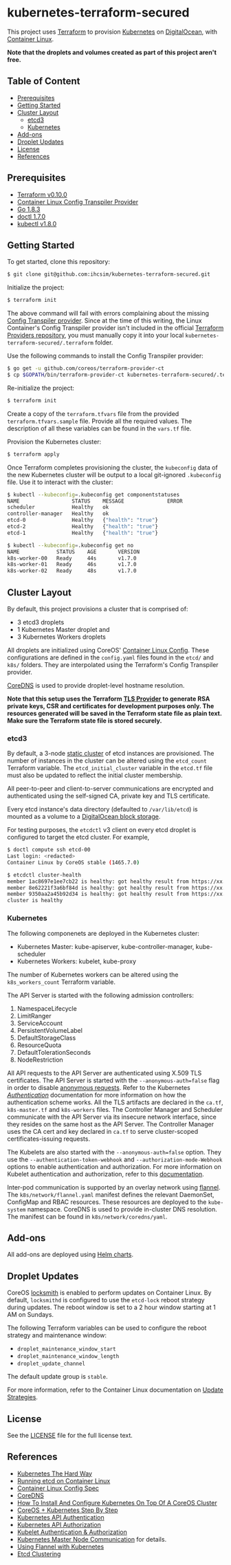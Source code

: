 # kubernetes-terraform-secured

This project uses [Terraform](https://www.terraform.io/) to provision [Kubernetes](https://kubernetes.io/) on [DigitalOcean](https://www.digitalocean.com/), with [Container Linux](https://coreos.com/os/docs/latest).

**Note that the droplets and volumes created as part of this project aren't free.**

## Table of Content

* [Prerequisites](#prerequisites)
* [Getting Started](#getting-started)
* [Cluster Layout](#cluster-layout)
  * [etcd3](#etcd3)
  * [Kubernetes](#kubernetes)
* [Add-ons](#add-ons)
* [Droplet Updates](#droplet-updates)
* [License](#license)
* [References](#references)

## Prerequisites

* [Terraform v0.10.0](https://www.terraform.io/downloads.html)
* [Container Linux Config Transpiler Provider](https://github.com/coreos/terraform-provider-ct)
* [Go 1.8.3](https://golang.org/dl/)
* [doctl 1.7.0](https://github.com/digitalocean/doctl)
* [kubectl v1.8.0](https://storage.googleapis.com/kubernetes-release/release/v1.8.0/bin/linux/amd64/kubectl)

## Getting Started
To get started, clone this repository:
```sh
$ git clone git@github.com:ihcsim/kubernetes-terraform-secured.git
```

Initialize the project:
```sh
$ terraform init
```

The above command will fail with errors complaining about the missing [Config Transpiler provider](https://github.com/coreos/terraform-provider-ct). Since at the time of this writing, the Linux Container's Config Transpiler provider isn't included in the official [Terraform Providers repository](https://github.com/terraform-providers), you must manually copy it into your local `kubernetes-terraform-secured/.terraform` folder.

Use the following commands to install the Config Transpiler provider:
```sh
$ go get -u github.com/coreos/terraform-provider-ct
$ cp $GOPATH/bin/terraform-provider-ct kubernetes-terraform-secured/.terraform/plugins/<os_arch>/
```

Re-initialize the project:
```sh
$ terraform init
```

Create a copy of the `terraform.tfvars` file from the provided `terraform.tfvars.sample` file. Provide all the required values. The description of all these variables can be found in the `vars.tf` file.

Provision the Kubernetes cluster:
```sh
$ terraform apply
```

Once Terraform completes provisioning the cluster, the `kubeconfig` data of the new Kubernetes cluster will be output to a local git-ignored `.kubeconfig` file. Use it to interact with the cluster:
```sh
$ kubectl --kubeconfig=.kubeconfig get componentstatuses
NAME                 STATUS    MESSAGE              ERROR
scheduler            Healthy   ok
controller-manager   Healthy   ok
etcd-0               Healthy   {"health": "true"}
etcd-2               Healthy   {"health": "true"}
etcd-1               Healthy   {"health": "true"}

$ kubectl --kubeconfig=.kubeconfig get no
NAME            STATUS    AGE       VERSION
k8s-worker-00   Ready     44s       v1.7.0
k8s-worker-01   Ready     46s       v1.7.0
k8s-worker-02   Ready     48s       v1.7.0
```

## Cluster Layout
By default, this project provisions a cluster that is comprised of:

* 3 etcd3 droplets
* 1 Kubernetes Master droplet and
* 3 Kubernetes Workers droplets

All droplets are initialized using CoreOS' [Container Linux Config](https://coreos.com/os/docs/latest/provisioning.html). These configurations are defined in the `config.yaml` files found in the `etcd/` and `k8s/` folders. They are interpolated using the Terraform's Config Transpiler provider.

[CoreDNS](https://coredns.io/tags/documentation/) is used to provide droplet-level hostname resolution.

**Note that this setup uses the Terraform [TLS Provider](https://www.terraform.io/docs/providers/tls/index.html) to generate RSA private keys, CSR and certificates for development purposes only. The resources generated will be saved in the Terraform state file as plain text. Make sure the Terraform state file is stored securely.**

### etcd3
By default, a 3-node [static cluster](https://coreos.com/etcd/docs/latest/v2/clustering.html#static) of etcd instances are provisioned. The number of instances in the cluster can be altered using the `etcd_count` Terraform variable. The `etcd_initial_cluster` variable in the `etcd.tf` file must also be updated to reflect the initial cluster membership.

All peer-to-peer and client-to-server communications are encrypted and authenticated using the self-signed CA, private key and TLS certificate.

Every etcd instance's data directory (defaulted to `/var/lib/etcd`) is mounted as a volume to a [DigitalOcean block storage](https://www.digitalocean.com/products/storage/).

For testing purposes, the `etcdctl` v3 client on every etcd droplet is configured to target the etcd cluster. For example,
```sh
$ doctl compute ssh etcd-00
Last login: <redacted>
Container Linux by CoreOS stable (1465.7.0)

$ etcdctl cluster-health
member 1ac8697e1ee7cb22 is healthy: got healthy result from https://xx.xxx.xxx.xxx:xxxx
member 8e62221f3a6bf84d is healthy: got healthy result from https://xx.xxx.xxx.xxx:xxxx
member 9350aa2a45b92d34 is healthy: got healthy result from https://xx.xxx.xxx.xxx:xxxx
cluster is healthy
```

### Kubernetes
The following componenets are deployed in the Kubernetes cluster:

* Kubernetes Master: kube-apiserver, kube-controller-manager, kube-scheduler
* Kubernetes Workers: kubelet, kube-proxy

The number of Kubernetes workers can be altered using the `k8s_workers_count` Terraform variable.

The API Server is started with the following admission controllers:

1. NamespaceLifecycle
1. LimitRanger
1. ServiceAccount
1. PersistentVolumeLabel
1. DefaultStorageClass
1. ResourceQuota
1. DefaultTolerationSeconds
1. NodeRestriction

All API requests to the API Server are authenticated using X.509 TLS certificates. The API Server is started with the `--anonymous-auth=false` flag in order to disable [anonymous requests](https://kubernetes.io/docs/admin/authentication/#anonymous-requests). Refer to the Kubernetes [_Authentication_](https://kubernetes.io/docs/admin/authentication/) documentation for more information on how the authentication scheme works. All the TLS artifacts are declared in the `ca.tf`, `k8s-master.tf` and `k8s-workers` files. The Controller Manager and Scheduler communicate with the API Server via its insecure network interface, since they resides on the same host as the API Server. The Controller Manager uses the CA cert and key declared in `ca.tf` to serve cluster-scoped certificates-issuing requests.

The Kubelets are also started with the `--anonymous-auth=false` option. They use the `--authentication-token-webhook` and `--authorization-mode-Webhook` options to enable authentication and authorization. For more information on Kubelet authentication and authorization, refer to this [documentation](https://kubernetes.io/docs/admin/kubelet-authentication-authorization/).

Inter-pod communication is supported by an overlay network using [flannel](https://coreos.com/flannel/docs/latest/). The `k8s/network/flannel.yaml` manifest defines the relevant DaemonSet, ConfigMap and RBAC resources. These resources are deployed to the `kube-system` namespace. CoreDNS is used to provide in-cluster DNS resolution. The manifest can be found in `k8s/network/coredns/yaml`.

## Add-ons
All add-ons are deployed using [Helm charts](https://helm.sh/).

## Droplet Updates
CoreOS [locksmith](https://github.com/coreos/locksmith) is enabled to perform updates on Container Linux. By default, `locksmithd` is configured to use the `etcd-lock` reboot strategy during updates. The reboot window is set to a 2 hour window starting at 1 AM on Sundays.

The following Terraform variables can be used to configure the reboot strategy and maintenance window:

* `droplet_maintenance_window_start`
* `droplet_maintenance_window_length`
* `droplet_update_channel`

The default update group is `stable`.

For more information, refer to the Container Linux documentation on [Update Strategies](https://coreos.com/os/docs/1506.0.0/update-strategies.html).

## License
See the [LICENSE](LICENSE) file for the full license text.

## References

* [Kubernetes The Hard Way](https://github.com/kelseyhightower/kubernetes-the-hard-way)
* [Running etcd on Container Linux](https://coreos.com/etcd/docs/latest/getting-started-with-etcd.html)
* [Container Linux Config Spec](https://coreos.com/os/docs/1506.0.0/configuration.html)
* [CoreDNS](https://coredns.io/tags/documentation/)
* [How To Install And Configure Kubernetes On Top Of A CoreOS Cluster](https://www.digitalocean.com/community/tutorials/how-to-install-and-configure-kubernetes-on-top-of-a-coreos-cluster)
* [CoreOS + Kubernetes Step By Step](https://coreos.com/kubernetes/docs/latest/getting-started.html)
* [Kubernetes API Authentication](https://kubernetes.io/docs/admin/authentication/)
* [Kubernetes API Authorization](https://kubernetes.io/docs/admin/authorization/)
* [Kubelet Authentication & Authorization](https://kubernetes.io/docs/admin/kubelet-authentication-authorization/)
* [Kubernetes Master Node Communication](http://kubernetes.io/docs/admin/master-node-communication/#controller-manager-configuration) for details.
* [Using Flannel with Kubernetes](https://coreos.com/flannel/docs/latest/kubernetes.html)
* [Etcd Clustering](https://coreos.com/etcd/docs/latest/v2/clustering.html)
